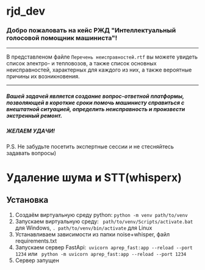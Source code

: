 # rjd_dev
### Добро пожаловать на кейс РЖД "Интеллектуальный голосовой помощник машиниста"!
***
В представленом файле ```Перечень неисправностей.rtf``` вы можете увидеть список электро- и тепловозов, а также список основных неисправностей, характерных для каждого из них, а также вероятные причины их возникновения.
***
##### Вашей задачей является создание вопрос-ответной платформы, позволяющей в короткие сроки помочь машинисту справиться с внештатной ситуацией, определить неисправность и произвести экстренный ремонт.
##### ЖЕЛАЕМ УДАЧИ!
P.S. Не забудьте посетить экспертные сессии и не стесняйтесь задавать вопросы)

# Удаление шума и STT(whisperx)
## Установка
1) Создаём виртуальную среду python: ```python -m venv path/to/venv```
2) Запускаем виртуальную среду: ``` path/to/venv/Scripts/activate.bat``` для Windows, ```. path/to/venv/bin/activate``` для Linux
3) Устанавливаем зависимости из папки noise+whisper, файл requirements.txt
4) Запускаем сервер FastApi:``` uvicorn aprep_fast:app --reload --port 1234``` или ``` python -m uvicorn aprep_fast:app --reload --port 1234```
5) Сервер запущен
